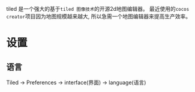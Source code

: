 tiled 是一个强大的基于`tiled 图像技术`的开源2d地图编辑器。 最近使用的`cocos creator`项目因为地图规模越来越大, 所以急需一个地图编辑器来提高生产效率。

# 设置
## 语言
Tiled -> Preferences -> interface(界面) -> language(语言)
